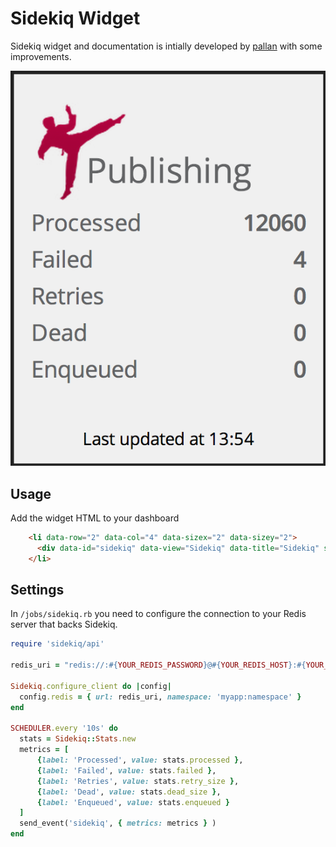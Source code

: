 Sidekiq Widget
===============

Sidekiq widget and documentation is intially developed by [pallan](https://github.com/pallan) with some improvements.

![](preview.png)


## Usage

Add the widget HTML to your dashboard
```html
    <li data-row="2" data-col="4" data-sizex="2" data-sizey="2">
      <div data-id="sidekiq" data-view="Sidekiq" data-title="Sidekiq" style=""></div>
    </li>
```

## Settings

In `/jobs/sidekiq.rb` you need to configure the connection to your Redis server that backs Sidekiq.

```ruby
require 'sidekiq/api'

redis_uri = "redis://:#{YOUR_REDIS_PASSWORD}@#{YOUR_REDIS_HOST}:#{YOUR_REDIS_PORT}"

Sidekiq.configure_client do |config|
  config.redis = { url: redis_uri, namespace: 'myapp:namespace' }
end

SCHEDULER.every '10s' do
  stats = Sidekiq::Stats.new
  metrics = [
      {label: 'Processed', value: stats.processed },
      {label: 'Failed', value: stats.failed },
      {label: 'Retries', value: stats.retry_size },
      {label: 'Dead', value: stats.dead_size },
      {label: 'Enqueued', value: stats.enqueued }
  ]
  send_event('sidekiq', { metrics: metrics } )
end
```
